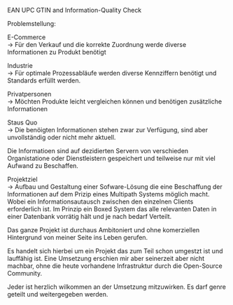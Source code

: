 
EAN UPC GTIN and Information-Quality Check

Problemstellung:

E-Commerce      
-> Für den Verkauf und die korrekte Zuordnung werde diverse Informationen zu Produkt benötigt

Industrie       
-> Für optimale Prozessabläufe werden diverse Kennziffern benötigt und Standards erfüllt werden.

Privatpersonen  
-> Möchten Produkte leicht vergleichen können und benötigen zusätzliche Informationen

Staus Quo       
-> Die benöigten Informationen stehen zwar zur Verfügung, sind aber unvollständig oder nicht mehr aktuell.

Die Informatioen sind auf dezidierten Servern von verschieden Organistatione oder Dienstleistern gespeichert und 
teilweise nur mit viel Aufwand zu Beschaffen.


Projektziel     
-> Aufbau und Gestaltung einer Sofware-Lösung die eine Beschaffung der Informationen auf dem Prizip
eines Multipath Systems möglich macht. Wobei ein Informationsautausch zwischen den einzelnen Clients erforderlich ist.
 Im Prinzip ein Boxed System das alle relevanten Daten in einer Datenbank vorrätig hält und je nach bedarf Verteilt.


Das ganze Projekt ist durchaus Ambitoniert und ohne komerziellen Hintergrund von meiner Seite ins Leben gerufen.

Es handelt sich hierbei um ein Projekt das zum Teil schon umgestzt ist und lauffähig ist.
Eine Umsetzung erschien mir aber seinerzeit aber nicht machbar, ohne die heute vorhandene Infrastruktur 
durch die Open-Source Community. 

Jeder ist herzlich wilkommen an der Umsetzung mitzuwirken. Es darf genre geteilt und weitergegeben werden. 

